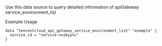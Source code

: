 Use this data source to query detailed information of apiGateway service_environment_list

Example Usage

```hcl
data "tencentcloud_api_gateway_service_environment_list" "example" {
  service_id = "service-nxz6yync"
}
```